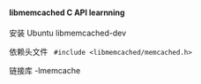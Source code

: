 #### libmemcached C API learnning

安装
Ubuntu libmemcached-dev

依赖头文件
` #include <libmemcached/memcached.h>`

链接库 
 -lmemcache

